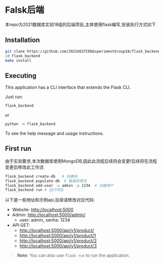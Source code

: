 # Falsk后端

本repo为2021数据库实验18组的后端项目,主体使用flask编写,安装执行方式如下

## Installation

```bash
git clone https://github.com/2021UESTCDbExperimentGroup18/flask_backend flask_backend
cd flask_backend
make install
```

## Executing

This application has a CLI interface that extends the Flask CLI.

Just run:

```bash
flask_backend
```

or

```bash
python -m flask_backend
```

To see the help message and usage instructions.

## First run

由于实验要求,本次数据库使用MongoDB,因此此流程后续将会变更!后续将在流程变更后修改此工作流

```bash
flask_backend create-db   # 创建db
flask_backend populate-db  # 数据库填充
flask_backend add-user -u admin -p 1234  # 创建用户
flask_backend run # 运行项目
```

以下是一些地址和示例api,后续请修改对应代码:

- Website: <http://localhost:5000>
- Admin: <http://localhost:5000/admin/>
  - user: admin, senha: 1234
- API GET:
  - <http://localhost:5000/api/v1/product/>
  - <http://localhost:5000/api/v1/product/1>
  - <http://localhost:5000/api/v1/product/2>
  - <http://localhost:5000/api/v1/product/3>

> **Note**: You can also use `flask run` to run the application.
